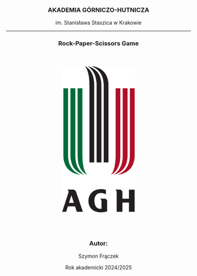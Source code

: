 <div align="center">
  
<h3>AKADEMIA GÓRNICZO-HUTNICZA </h3>
<p>im. Stanisława Staszica w Krakowie</p>

----

### Rock-Paper-Scissors Game
<br/><br/>
<img src="public/agh.png" alt="AGH" width="200" height="400"/>

<br/><br/>
### Autor:

Szymon Frączek

Rok akademicki 2024/2025
